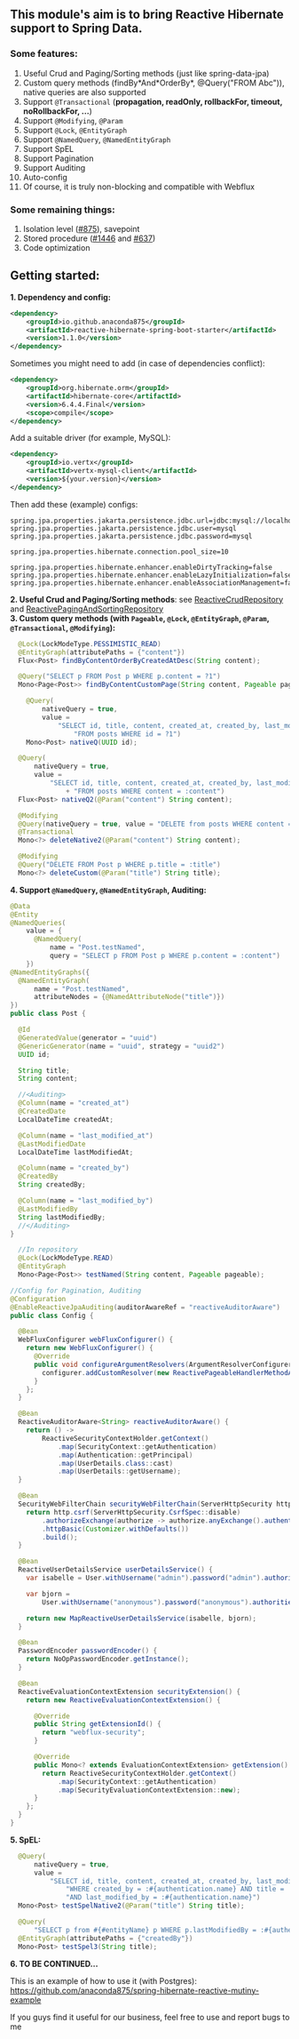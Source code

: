 ## This module's aim is to bring Reactive Hibernate support to Spring Data.
### Some features:
1. Useful Crud and Paging/Sorting methods (just like spring-data-jpa)
2. Custom query methods (findBy\*And\*OrderBy*, @Query("FROM Abc")), native queries are also supported
3. Support `@Transactional` (**propagation, readOnly, rollbackFor, timeout, noRollbackFor, ...**)
4. Support `@Modifying`, `@Param`
5. Support `@Lock`, `@EntityGraph`
6. Support `@NamedQuery`, `@NamedEntityGraph`
7. Support SpEL
8. Support Pagination
9. Support Auditing
10. Auto-config
11. Of course, it is truly non-blocking and compatible with Webflux

### Some remaining things:
1. Isolation level ([#875](https://github.com/hibernate/hibernate-reactive/issues/875)), savepoint
2. Stored procedure ([#1446](https://github.com/eclipse-vertx/vertx-sql-client/issues/1446) and [#637](https://github.com/hibernate/hibernate-reactive/issues/637))
3. Code optimization

## Getting started:
**1. Dependency and config:**
```xml
<dependency>
    <groupId>io.github.anaconda875</groupId>
    <artifactId>reactive-hibernate-spring-boot-starter</artifactId>
    <version>1.1.0</version>
</dependency>
```
Sometimes you might need to add (in case of dependencies conflict):
```xml
<dependency>
    <groupId>org.hibernate.orm</groupId>
    <artifactId>hibernate-core</artifactId>
    <version>6.4.4.Final</version>
    <scope>compile</scope>
</dependency>
```
Add a suitable driver (for example, MySQL):
```xml
<dependency>
    <groupId>io.vertx</groupId>
    <artifactId>vertx-mysql-client</artifactId>
    <version>${your.version}</version>
</dependency>
```
Then add these (example) configs:
```properties
spring.jpa.properties.jakarta.persistence.jdbc.url=jdbc:mysql://localhost:3306/blogdb
spring.jpa.properties.jakarta.persistence.jdbc.user=mysql
spring.jpa.properties.jakarta.persistence.jdbc.password=mysql

spring.jpa.properties.hibernate.connection.pool_size=10

spring.jpa.properties.hibernate.enhancer.enableDirtyTracking=false
spring.jpa.properties.hibernate.enhancer.enableLazyInitialization=false
spring.jpa.properties.hibernate.enhancer.enableAssociationManagement=false
```
**2. Useful Crud and Paging/Sorting methods**: see [ReactiveCrudRepository](src/main/java/com/htech/data/jpa/reactive/repository/ReactiveCrudRepository.java) and [ReactivePagingAndSortingRepository](src/main/java/com/htech/data/jpa/reactive/repository/ReactivePagingAndSortingRepository.java)  
**3. Custom query methods (with `Pageable`, `@Lock`, `@EntityGraph`, `@Param`, `@Transactional`, `@Modifying`):**
```java
  @Lock(LockModeType.PESSIMISTIC_READ)
  @EntityGraph(attributePaths = {"content"})
  Flux<Post> findByContentOrderByCreatedAtDesc(String content);
```
```java
  @Query("SELECT p FROM Post p WHERE p.content = ?1")
  Mono<Page<Post>> findByContentCustomPage(String content, Pageable pageable);
```
```java
    @Query(
        nativeQuery = true,
        value =
            "SELECT id, title, content, created_at, created_by, last_modified_at, last_modified_by " +
                "FROM posts WHERE id = ?1")
    Mono<Post> nativeQ(UUID id);
```
```java
  @Query(
      nativeQuery = true,
      value =
          "SELECT id, title, content, created_at, created_by, last_modified_at, last_modified_by "
              + "FROM posts WHERE content = :content")
  Flux<Post> nativeQ2(@Param("content") String content);
```
```java
  @Modifying
  @Query(nativeQuery = true, value = "DELETE from posts WHERE content = :content")
  @Transactional
  Mono<?> deleteNative2(@Param("content") String content);
```
```java
  @Modifying
  @Query("DELETE FROM Post p WHERE p.title = :title")
  Mono<?> deleteCustom(@Param("title") String title);
```
**4. Support `@NamedQuery`, `@NamedEntityGraph`, Auditing:**
```java
@Data
@Entity
@NamedQueries(
    value = {
      @NamedQuery(
          name = "Post.testNamed",
          query = "SELECT p FROM Post p WHERE p.content = :content")
    })
@NamedEntityGraphs({
  @NamedEntityGraph(
      name = "Post.testNamed",
      attributeNodes = {@NamedAttributeNode("title")})
})
public class Post {

  @Id
  @GeneratedValue(generator = "uuid")
  @GenericGenerator(name = "uuid", strategy = "uuid2")
  UUID id;

  String title;
  String content;

  //<Auditing>
  @Column(name = "created_at")
  @CreatedDate
  LocalDateTime createdAt;

  @Column(name = "last_modified_at")
  @LastModifiedDate
  LocalDateTime lastModifiedAt;

  @Column(name = "created_by")
  @CreatedBy
  String createdBy;

  @Column(name = "last_modified_by")
  @LastModifiedBy
  String lastModifiedBy;
  //</Auditing>
}
```
```java
  //In repository
  @Lock(LockModeType.READ)
  @EntityGraph
  Mono<Page<Post>> testNamed(String content, Pageable pageable);
```
```java
//Config for Pagination, Auditing
@Configuration
@EnableReactiveJpaAuditing(auditorAwareRef = "reactiveAuditorAware")
public class Config {

  @Bean
  WebFluxConfigurer webFluxConfigurer() {
    return new WebFluxConfigurer() {
      @Override
      public void configureArgumentResolvers(ArgumentResolverConfigurer configurer) {
        configurer.addCustomResolver(new ReactivePageableHandlerMethodArgumentResolver());
      }
    };
  }

  @Bean
  ReactiveAuditorAware<String> reactiveAuditorAware() {
    return () ->
        ReactiveSecurityContextHolder.getContext()
            .map(SecurityContext::getAuthentication)
            .map(Authentication::getPrincipal)
            .map(UserDetails.class::cast)
            .map(UserDetails::getUsername);
  }

  @Bean
  SecurityWebFilterChain securityWebFilterChain(ServerHttpSecurity http) {
    return http.csrf(ServerHttpSecurity.CsrfSpec::disable)
        .authorizeExchange(authorize -> authorize.anyExchange().authenticated())
        .httpBasic(Customizer.withDefaults())
        .build();
  }

  @Bean
  ReactiveUserDetailsService userDetailsService() {
    var isabelle = User.withUsername("admin").password("admin").authorities("admin").build();

    var bjorn =
        User.withUsername("anonymous").password("anonymous").authorities("anonymous").build();

    return new MapReactiveUserDetailsService(isabelle, bjorn);
  }

  @Bean
  PasswordEncoder passwordEncoder() {
    return NoOpPasswordEncoder.getInstance();
  }

  @Bean
  ReactiveEvaluationContextExtension securityExtension() {
    return new ReactiveEvaluationContextExtension() {

      @Override
      public String getExtensionId() {
        return "webflux-security";
      }

      @Override
      public Mono<? extends EvaluationContextExtension> getExtension() {
        return ReactiveSecurityContextHolder.getContext()
            .map(SecurityContext::getAuthentication)
            .map(SecurityEvaluationContextExtension::new);
      }
    };
  }
}

```
**5. SpEL:**
```java
  @Query(
      nativeQuery = true,
      value =
          "SELECT id, title, content, created_at, created_by, last_modified_at, last_modified_by FROM posts " +
              "WHERE created_by = :#{authentication.name} AND title = :title " +
              "AND last_modified_by = :#{authentication.name}")
  Mono<Post> testSpelNative2(@Param("title") String title);
```
```java
  @Query(
      "SELECT p from #{#entityName} p WHERE p.lastModifiedBy = :#{authentication.name} AND p.title = ?1 AND p.createdBy = :#{authentication.name}")
  @EntityGraph(attributePaths = {"createdBy"})
  Mono<Post> testSpel3(String title);
```

**6. TO BE CONTINUED...**

This is an example of how to use it (with Postgres): https://github.com/anaconda875/spring-hibernate-reactive-mutiny-example

If you guys find it useful for our business, feel free to use and report bugs to me
